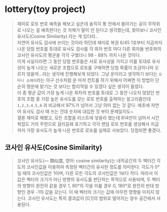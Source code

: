 # lottery(toy project)
> 
> 재미로 로또 번호 예측을 해보고 싶은데 솔직히 통 안에서 돌아가는 공이 무작위로 나오는 걸 예측한다는 것 자체가 말이 안 된다고 생각했는데, 찾아보니 코사인 유사도(Cosine SImilarity) 라는 게 있더라..  
> 자연어 유사도 검사에 쓰이는 것이라 하던데 재미로 복권 6/45 1호부터 지금까지 나온 당첨 번호를 토대로 유사도 검사를 각 회차 번호 마다 다른 회차들 번호와의 코사인 유사도의 평균을 각각 구했더니 98 - 88% 까지 나온 것이다.  
> 이게 사실이라면 그 동안 당첨 번호들은 서로 유사성을 가지고 이를 토대로 유사성이 높게 나오는 새로운 조합으로 로또를 구매하면 당첨 확률이 조금이나마 오르지 않을까...라는 생각에 진행해보게 되었다. 그냥 운이라고 생각하기 보다는 `오타니 쇼헤이`라는 야구 선수처럼 운 마저 컨트롤 하기 위해서 어쩌면 이 방법이 단순히 행운에 맡기는 것 보다는 합리적일 수 있겠다 싶은 생각이 들었다.  
> 이 중 평균 값이 가장 높게 나온 회차의 번호를 토대로 그 동안 나오지 않았던 번호의 조합 중 가장 높은 유사도를 갖는 로또 번호를 출력하는 알고리즘인데 `1,2,3,4,5,6` 과 비교해서 97%가 넘어서 그냥 의미 없는 것 같다. 애초에 자연어 유사도 검사 때 쓰는 건데 숫자에 대입한 것 부터 문제일지도~  
> 결론 재미로 해봤고, 모든 조합을 리스트에 넣을라 했는데 814만이 넘어서 시간복잡도 거의 무한으로 걸리길래 포기하고 각각 랜덤 로또 번호를 생성해서 지금까지 가장 유사도가 높게 나온 번호로 로또를 실제로 사보았다. 당첨되면 좋겠다.

## 코사인 유사도(Cosine Similarity)
> 코사인 유사도(― 類似度, 영어: cosine similarity)는 내적공간의 두 벡터간 각도의 코사인값을 이용하여 측정된 벡터간의 유사한 정도를 의미한다. 각도가 0°일 때의 코사인값은 1이며, 다른 모든 각도의 코사인값은 1보다 작다. 따라서 이 값은 벡터의 크기가 아닌 방향의 유사도를 판단하는 목적으로 사용되며, 두 벡터의 방향이 완전히 같을 경우 1, 90°의 각을 이룰 경우 0, 180°로 완전히 반대 방향인 경우 -1의 값을 갖는다. 이 때 벡터의 크기는 값에 아무런 영향을 미치지 않는다. 코사인 유사도는 특히 결과값이 [0,1]의 범위로 떨어지는 양수 공간에서 사용된다.

